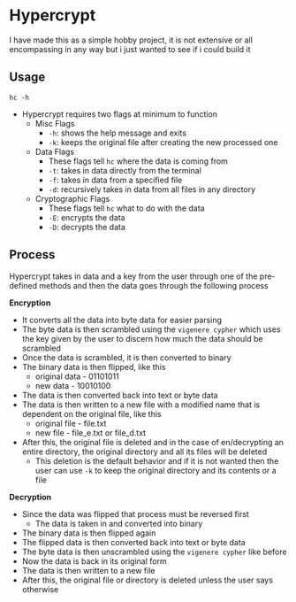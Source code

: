 # Hypercrypt
I have made this as a simple hobby project, it is not extensive or all encompassing in any way but i just wanted to see if i could build it
## Usage
`hc -h`
- Hypercrypt requires two flags at minimum to function
	- Misc Flags
		- `-h`: shows the help message and exits
		- `-k`: keeps the original file after creating the new processed one
	- Data Flags
		- These flags tell `hc` where the data is coming from
		- `-t`: takes in data directly from the terminal
		- `-f`: takes in data from a specified file
		- `-d`: recursively takes in data from all files in any directory
	- Cryptographic Flags
		- These flags tell `hc` what to do with the data
		- `-E`: encrypts the data
		- `-D`: decrypts the data
## Process
Hypercrypt takes in data and a key from the user through one of the pre-defined methods and then the data goes through the following process

**Encryption**
- It converts all the data into byte data for easier parsing
- The byte data is then scrambled using the `vigenere cypher` which uses the key given by the user to discern how much the data should be scrambled
- Once the data is scrambled, it is then converted to binary
- The binary data is then flipped, like this
	- original data - 01101011
	- new data - 10010100
- The data is then converted back into text or byte data
- The data is then written to a new file with a modified name that is dependent on the original file, like this
	- original file - file.txt
	- new file - file_e.txt or file_d.txt
- After this, the original file is deleted and in the case of en/decrypting an entire directory, the original directory and all its files will be deleted
	- This deletion is the default behavior and if it is not wanted then the user can use `-k` to keep the original directory and its contents or a file
	
**Decryption**
- Since the data was flipped that process must be reversed first
	- The data is taken in and converted into binary
- The binary data is then flipped again
- The flipped data is then converted back into text or byte data
- The byte data is then unscrambled using the `vigenere cypher` like before
- Now the data is back in its original form
- The data is then written to a new file
- After this, the original file or directory is deleted unless the user says otherwise